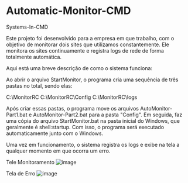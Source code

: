 # Automatic-Monitor-CMD
Systems-In-CMD

Este projeto foi desenvolvido para a empresa em que trabalho, com o objetivo de monitorar dois sites que utilizamos constantemente. Ele monitora os sites continuamente e registra logs de rede de forma totalmente automática.

Aqui está uma breve descrição de como o sistema funciona:

Ao abrir o arquivo StartMonitor, o programa cria uma sequência de três pastas no total, sendo elas:

C:\MonitorRC
C:\MonitorRC\Config
C:\MonitorRC\logs

Após criar essas pastas, o programa move os arquivos AutoMonitor-Part1.bat e AutoMonitor-Part2.bat para a pasta "Config". Em seguida, faz uma cópia do arquivo StartMonitor.bat na pasta inicial do Windows, que geralmente é shell:startup. Com isso, o programa será executado automaticamente junto com o Windows.

Uma vez em funcionamento, o sistema registra os logs e exibe na tela a qualquer momento em que ocorra um erro.

Tele Monitoramento 
![image](https://github.com/pehaalmeida/Automatic-Monitor-CMD/assets/53100349/3973cbd0-d1e9-4ab6-aee8-92d173977576)

Tela de Erro
![image](https://github.com/pehaalmeida/Automatic-Monitor-CMD/assets/53100349/48363927-894b-4843-bc71-58a2f737bf51)


